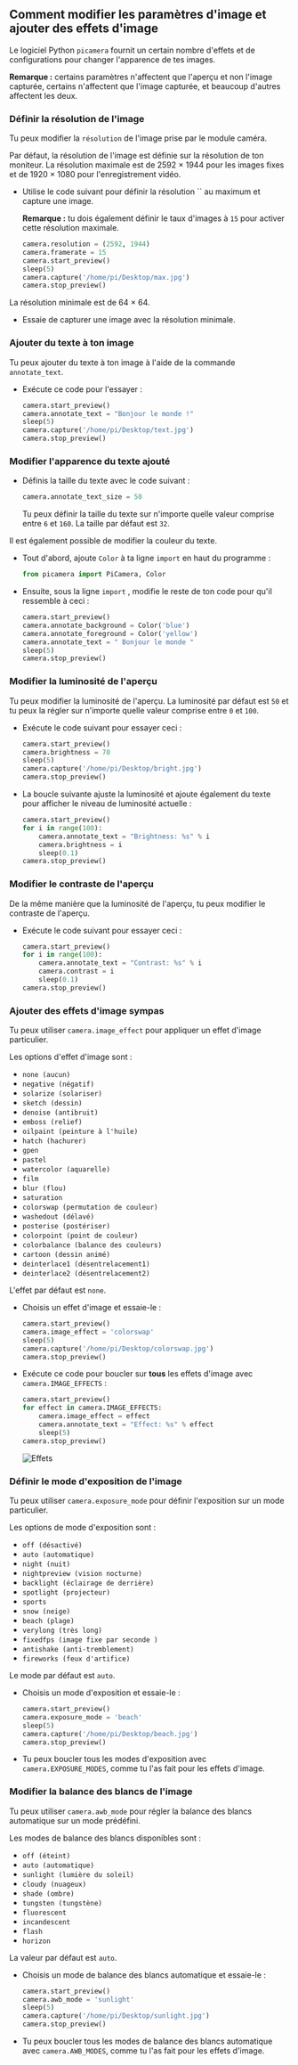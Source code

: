 ## Comment modifier les paramètres d'image et ajouter des effets d'image

Le logiciel Python `picamera` fournit un certain nombre d'effets et de configurations pour changer l'apparence de tes images.

**Remarque :** certains paramètres n'affectent que l'aperçu et non l'image capturée, certains n'affectent que l'image capturée, et beaucoup d'autres affectent les deux.

### Définir la résolution de l'image

Tu peux modifier la `résolution` de l'image prise par le module caméra.

Par défaut, la résolution de l'image est définie sur la résolution de ton moniteur. La résolution maximale est de 2592 × 1944 pour les images fixes et de 1920 × 1080 pour l'enregistrement vidéo.

- Utilise le code suivant pour définir la résolution `` au maximum et capture une image.

    **Remarque :** tu dois également définir le taux d'images à `15` pour activer cette résolution maximale.

    ```python
    camera.resolution = (2592, 1944)
    camera.framerate = 15
    camera.start_preview()
    sleep(5)
    camera.capture('/home/pi/Desktop/max.jpg')
    camera.stop_preview()
    ```

La résolution minimale est de 64 × 64.

- Essaie de capturer une image avec la résolution minimale.

### Ajouter du texte à ton image

Tu peux ajouter du texte à ton image à l'aide de la commande `annotate_text`.

- Exécute ce code pour l'essayer :

    ```python
    camera.start_preview()
    camera.annotate_text = "Bonjour le monde !"
    sleep(5)
    camera.capture('/home/pi/Desktop/text.jpg')
    camera.stop_preview()
    ```

### Modifier l'apparence du texte ajouté

- Définis la taille du texte avec le code suivant :

    ```python
    camera.annotate_text_size = 50
    ```

    Tu peux définir la taille du texte sur n'importe quelle valeur comprise entre `6` et `160`. La taille par défaut est `32`.

Il est également possible de modifier la couleur du texte.

- Tout d'abord, ajoute `Color` à ta ligne `import` en haut du programme :

    ```python
    from picamera import PiCamera, Color
    ```

- Ensuite, sous la ligne `import` , modifie le reste de ton code pour qu'il ressemble à ceci :

    ```python
    camera.start_preview()
    camera.annotate_background = Color('blue')
    camera.annotate_foreground = Color('yellow')
    camera.annotate_text = " Bonjour le monde "
    sleep(5)
    camera.stop_preview()
    ```

### Modifier la luminosité de l'aperçu

Tu peux modifier la luminosité de l'aperçu. La luminosité par défaut est `50` et tu peux la régler sur n'importe quelle valeur comprise entre `0` et `100`.

* Exécute le code suivant pour essayer ceci :

    ```python
    camera.start_preview()
    camera.brightness = 70
    sleep(5)
    camera.capture('/home/pi/Desktop/bright.jpg')
    camera.stop_preview()
    ```

- La boucle suivante ajuste la luminosité et ajoute également du texte pour afficher le niveau de luminosité actuelle :

    ```python
    camera.start_preview()
    for i in range(100):
        camera.annotate_text = "Brightness: %s" % i
        camera.brightness = i
        sleep(0.1)
    camera.stop_preview()
    ```

### Modifier le contraste de l'aperçu

De la même manière que la luminosité de l'aperçu, tu peux modifier le contraste de l'aperçu.

- Exécute le code suivant pour essayer ceci :

    ```python
    camera.start_preview()
    for i in range(100):
        camera.annotate_text = "Contrast: %s" % i
        camera.contrast = i
        sleep(0.1)
    camera.stop_preview()
    ```

### Ajouter des effets d'image sympas

Tu peux utiliser `camera.image_effect` pour appliquer un effet d'image particulier.

Les options d'effet d'image sont :

* `none (aucun)`
* `negative (négatif)`
* `solarize (solariser)`
* `sketch (dessin)`
* `denoise (antibruit)`
* `emboss (relief)`
* `oilpaint (peinture à l'huile)`
* `hatch (hachurer)`
* `gpen`
* `pastel`
* `watercolor (aquarelle)`
* `film`
* `blur (flou)`
* `saturation`
* `colorswap (permutation de couleur)`
* `washedout (délavé)`
* `posterise (postériser)`
* `colorpoint (point de couleur)`
* `colorbalance (balance des couleurs)`
* `cartoon (dessin animé)`
* `deinterlace1 (désentrelacement1)`
* `deinterlace2 (désentrelacement2)`

L'effet par défaut est `none`.

* Choisis un effet d'image et essaie-le :

    ```python
    camera.start_preview()
    camera.image_effect = 'colorswap'
    sleep(5)
    camera.capture('/home/pi/Desktop/colorswap.jpg')
    camera.stop_preview()
    ```

* Exécute ce code pour boucler sur **tous** les effets d'image avec `camera.IMAGE_EFFECTS` :

    ```python
    camera.start_preview()
    for effect in camera.IMAGE_EFFECTS:
        camera.image_effect = effect
        camera.annotate_text = "Effect: %s" % effect
        sleep(5)
    camera.stop_preview()
    ```

    ![Effets](images/effects.jpg)

### Définir le mode d'exposition de l'image

Tu peux utiliser `camera.exposure_mode` pour définir l'exposition sur un mode particulier.

Les options de mode d'exposition sont :
* `off (désactivé)`
* `auto (automatique)`
* `night (nuit)`
* `nightpreview (vision nocturne)`
* `backlight (éclairage de derrière)`
* `spotlight (projecteur)`
* `sports`
* `snow (neige)`
* `beach (plage)`
* `verylong (très long)`
* `fixedfps (image fixe par seconde )`
* `antishake (anti-tremblement)`
* `fireworks (feux d'artifice)`

Le mode par défaut est `auto`.

* Choisis un mode d'exposition et essaie-le :

    ```python
    camera.start_preview()
    camera.exposure_mode = 'beach'
    sleep(5)
    camera.capture('/home/pi/Desktop/beach.jpg')
    camera.stop_preview()
    ```

* Tu peux boucler tous les modes d'exposition avec `camera.EXPOSURE_MODES`, comme tu l'as fait pour les effets d'image.

### Modifier la balance des blancs de l'image

Tu peux utiliser `camera.awb_mode` pour régler la balance des blancs automatique sur un mode prédéfini.

Les modes de balance des blancs disponibles sont :
* `off (éteint)`
* `auto (automatique)`
* `sunlight (lumière du soleil)`
* `cloudy (nuageux)`
* `shade (ombre)`
* `tungsten (tungstène)`
* `fluorescent`
* `incandescent`
* `flash`
* `horizon`

La valeur par défaut est `auto`.

* Choisis un mode de balance des blancs automatique et essaie-le :

    ```python
    camera.start_preview()
    camera.awb_mode = 'sunlight'
    sleep(5)
    camera.capture('/home/pi/Desktop/sunlight.jpg')
    camera.stop_preview()
    ```

* Tu peux boucler tous les modes de balance des blancs automatique avec `camera.AWB_MODES`, comme tu l'as fait pour les effets d'image.